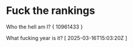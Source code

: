 # Fuck the rankings

Who the hell am I?
{ 10961433 }

What fucking year is it?
[ 2025-03-16T15:03:20Z ]
